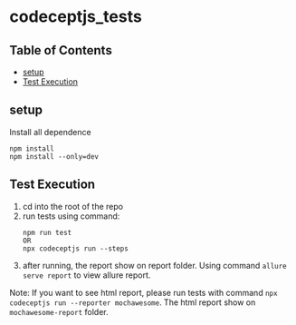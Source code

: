 # codeceptjs_tests

## Table of Contents
* [setup](#setup)
* [Test Execution](#test-execution)

## setup
Install all dependence   
```
npm install
npm install --only=dev
```

## Test Execution
1. cd into the root of the repo
2. run tests using command:
    ```
    npm run test
    OR
    npx codeceptjs run --steps
    ```
3. after running, the report show on report folder. Using command `allure serve report` to view allure report.

Note: If you want to see html report, please run tests with command `npx codeceptjs run --reporter mochawesome`. The html report show on `mochawesome-report` folder.